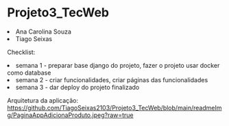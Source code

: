 # Projeto3_TecWeb
<li>Ana Carolina Souza <br>
<li> Tiago Seixas <br>

Checklist:
<li> semana 1 - preparar base django do projeto, fazer o projeto usar docker como database <br>
<li> semana 2 - criar funcionalidades, criar páginas das funcionalidades <br>
<li> semana 3 - dar deploy do projeto finalizado <br>

Arquitetura da aplicação:
  https://github.com/TiagoSeixas2103/Projeto3_TecWeb/blob/main/readmeImg/PaginaAppAdicionaProduto.jpeg?raw=true
